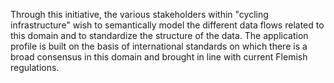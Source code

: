 Through this initiative, the various stakeholders within "cycling infrastructure" wish to semantically model the different data flows related to this domain and to standardize the structure of the data. The application profile is built on the basis of international standards on which there is a broad consensus in this domain and brought in line with current Flemish regulations.